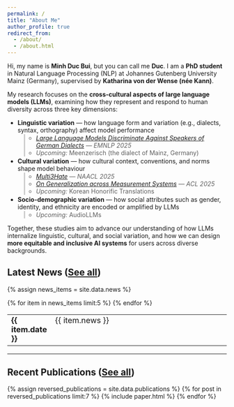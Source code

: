 ```yaml
---
permalink: /
title: "About Me"
author_profile: true
redirect_from: 
  - /about/
  - /about.html
---
```

<style>
/* Tighten spacing */
li > blockquote {
  margin-top: 0.1em !important;
  margin-bottom: 0.1em !important;
  margin-left: 1em !important; /* 👈 add this line to indent */
  border-left: 3px solid #ccc; /* optional: thinner, subtler quote bar */
  padding-left: 0.8em;         /* keeps text away from the bar */
}

/* Optional: make nested list inside quote compact */
li > blockquote > ul {
  margin-top: 0.1em !important;
  margin-bottom: 0.1em !important;
  padding-left: 1em !important;
}

li > blockquote p {
  margin-top: 0 !important;
  margin-bottom: 0.1em !important;
}
</style>


Hi, my name is **Minh Duc Bui**, but you can call me **Duc**. I am a **PhD student** in Natural Language Processing (NLP) at Johannes Gutenberg University Mainz (Germany), supervised by **Katharina von der Wense (née Kann)**.  

My research focuses on the **cross-cultural aspects of large language models (LLMs)**, examining how they represent and respond to human diversity across three key dimensions:  

- **Linguistic variation** — how language form and variation (e.g., dialects, syntax, orthography) affect model performance  
  > - [*Large Language Models Discriminate Against Speakers of German Dialects*](https://arxiv.org/abs/2509.13835) — *EMNLP 2025*  
  > - *Upcoming:* Meenzerisch (the dialect of Mainz, Germany)
- **Cultural variation** — how cultural context, conventions, and norms shape model behaviour  
  > - [*Multi3Hate*](https://aclanthology.org/2025.naacl-long.490/) — *NAACL 2025*  
  > - [*On Generalization across Measurement Systems*](https://aclanthology.org/2025.acl-long.1032/) — *ACL 2025*  
  > - *Upcoming:* Korean Honorific Translations
- **Socio-demographic variation** — how social attributes such as gender, identity, and ethnicity are encoded or amplified by LLMs  
  > - *Upcoming:* AudioLLMs

Together, these studies aim to advance our understanding of how LLMs internalize linguistic, cultural, and social variation, and how we can design **more equitable and inclusive AI systems** for users across diverse backgrounds.


Latest News ([See all](/news/))
------
{% assign news_items = site.data.news %}
<table style="border-collapse: collapse; border:none; font-size:18px;">
  {% for item in news_items limit:5 %}
    <tr>
      <td style="width:20%; border: none; vertical-align:top;">
        <b>{{ item.date }}</b>
      </td>
      <td style="width:80%; border: none; vertical-align:top;">
        {{ item.news }}
      </td>
    </tr>
  {% endfor %}
</table>

---


Recent Publications ([See all](/publications/))
------
{% assign reversed_publications = site.data.publications %}
{% for post in reversed_publications limit:7 %}
{% include paper.html %}
{% endfor %}
